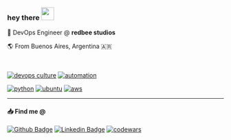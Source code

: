 ### hey there <img src="https://media.giphy.com/media/hoQLrSqAL3mV2/giphy.gif" width="30px">

:office: DevOps Engineer @ **redbee studios**

:earth_americas: From Buenos Aires, Argentina 🇦🇷

<br />

[![devops culture](https://img.shields.io/badge/-DevOps%20Culture-black)](https://www.jeffgeerling.com/blog/2019/real-world-devops) [![automation](https://img.shields.io/badge/-%C2%A1AUTOMATE%20ALL%20THE%20THINGS!-black)](https://automatetheboringstuff.com/)

[![python](https://img.shields.io/badge/Python-3776AB?style=for-the-badge&logo=python&logoColor=white)](https://www.youtube.com/watch?v=wf-BqAjZb8M) [![ubuntu](https://img.shields.io/badge/Ubuntu-E95420?style=for-the-badge&logo=ubuntu&logoColor=white)](https://github.com/luong-komorebi/Awesome-Linux-Software) [![aws](https://img.shields.io/badge/Amazon_AWS-232F3E?style=for-the-badge&logo=amazon-aws&logoColor=white)](https://github.com/donnemartin/awesome-aws)

---

#### :inbox_tray: Find me @

[![Github Badge](http://img.shields.io/badge/-Github-black?style=flat-square&logo=github&link=https://github.com/itzkvn/)](https://github.com/itzkvn/) [![Linkedin Badge](https://img.shields.io/badge/-LinkedIn-blue?style=flat-square&logo=Linkedin&logoColor=white&link=https://www.linkedin.com/in/litzkevin/)](https://www.linkedin.com/in/litzkevin/) [![codewars](https://img.shields.io/badge/-codewars-red?style=flat-square&logo=codewars&logoColor=white&link=https://www.codewars.com/users/klitz)](https://www.codewars.com/users/klitz)
